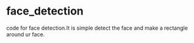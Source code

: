 # face_detection
code for face detection.It is simple detect the face and make a rectangle around ur face.
